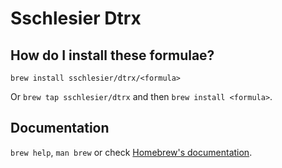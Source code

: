 # Sschlesier Dtrx

## How do I install these formulae?
`brew install sschlesier/dtrx/<formula>`

Or `brew tap sschlesier/dtrx` and then `brew install <formula>`.

## Documentation
`brew help`, `man brew` or check [Homebrew's documentation](https://docs.brew.sh).

